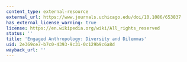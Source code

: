 ```yaml
---
content_type: external-resource
external_url: https://www.journals.uchicago.edu/doi/10.1086/653837
has_external_license_warning: true
license: https://en.wikipedia.org/wiki/All_rights_reserved
status: ''
title: 'Engaged Anthropology: Diversity and Dilemmas'
uid: 2e369ce7-b7c0-4393-9c31-0c129b9c6a8d
wayback_url: ''
---
```

